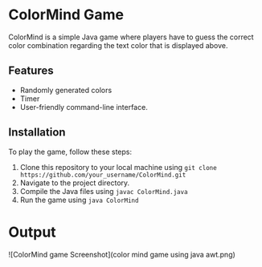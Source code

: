 # ColorMind Game

ColorMind is a simple Java game where players have to guess the correct color combination regarding the text color that is displayed above.

## Features

- Randomly generated colors
- Timer
- User-friendly command-line interface.

## Installation

To play the game, follow these steps:

1. Clone this repository to your local machine using `git clone https://github.com/your_username/ColorMind.git`
2. Navigate to the project directory.
3. Compile the Java files using `javac ColorMind.java`
4. Run the game using `java ColorMind`

# Output
![ColorMind game Screenshot](color mind game using java awt.png)
